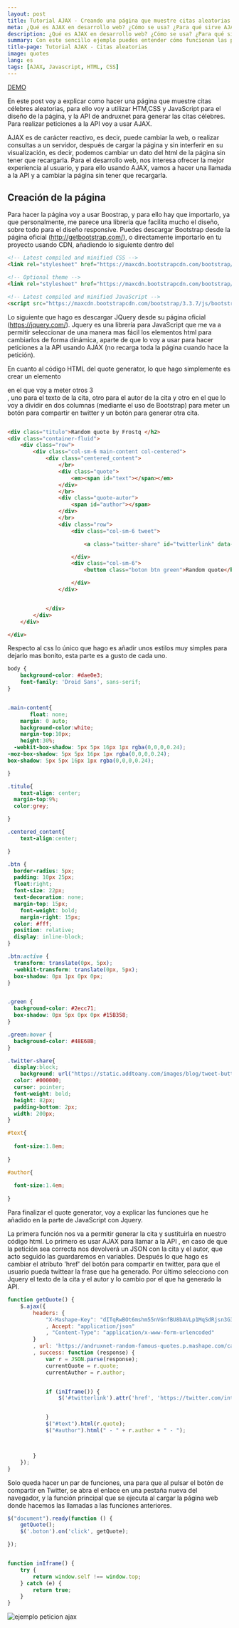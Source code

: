 ```yaml
---
layout: post
title: Tutorial AJAX - Creando una página que muestre citas aleatorias.
meta: ¿Qué es AJAX en desarrollo web? ¿Cómo se usa? ¿Para qué sirve AJAX?
description: ¿Qué es AJAX en desarrollo web? ¿Cómo se usa? ¿Para qué sirve AJAX?
summary: Con este sencillo ejemplo puedes entender cómo funcionan las peticiones AJAX, las cuáles son muy útiles cuando queremos llamar a una API y mostrar el resultado sin tener que recargar la página completamente.
title-page: Tutorial AJAX - Citas aleatorias
image: quotes
lang: es
tags: [AJAX, Javascript, HTML, CSS]
---
```



<a href="https://codepen.io/Frostq/full/VjEZqm/" class="waves-effect waves-light btn">DEMO</a>

En este post voy a explicar como hacer una página que muestre citas célebres aleatorias, para ello voy a utilizar HTM,CSS y JavaScript para el diseño de la página, y la API de andruxnet para generar las citas célebres. Para realizar peticiones a la API voy a usar AJAX.

AJAX es de carácter reactivo, es decir, puede cambiar la web, o realizar consultas a un servidor, después de cargar la página y sin interferir en su visualización, es decir, podemos cambiar un dato del html de la página sin tener que recargarla.
Para el desarrollo web, nos interesa ofrecer la mejor experiencia al usuario, y para ello usando AJAX, vamos a hacer una llamada a la API y a cambiar la página sin tener que recargarla.

<h2>Creación de la página</h2>

Para hacer la página voy a usar Boostrap, y para ello hay que importarlo, ya que personalmente, me parece una librería que facilita mucho el diseño, sobre todo para el diseño responsive. 
Puedes descargar Bootstrap desde la página oficial (http://getbootstrap.com/), o directamente importarlo en tu proyecto usando CDN, añadiendo lo siguiente dentro del <head>

```html
<!-- Latest compiled and minified CSS -->
<link rel="stylesheet" href="https://maxcdn.bootstrapcdn.com/bootstrap/3.3.7/css/bootstrap.min.css" integrity="sha384-BVYiiSIFeK1dGmJRAkycuHAHRg32OmUcww7on3RYdg4Va+PmSTsz/K68vbdEjh4u" crossorigin="anonymous">

<!-- Optional theme -->
<link rel="stylesheet" href="https://maxcdn.bootstrapcdn.com/bootstrap/3.3.7/css/bootstrap-theme.min.css" integrity="sha384-rHyoN1iRsVXV4nD0JutlnGaslCJuC7uwjduW9SVrLvRYooPp2bWYgmgJQIXwl/Sp" crossorigin="anonymous">

<!-- Latest compiled and minified JavaScript -->
<script src="https://maxcdn.bootstrapcdn.com/bootstrap/3.3.7/js/bootstrap.min.js" integrity="sha384-Tc5IQib027qvyjSMfHjOMaLkfuWVxZxUPnCJA7l2mCWNIpG9mGCD8wGNIcPD7Txa" crossorigin="anonymous"></script>
```

Lo siguiente que hago es descargar JQuery desde su página oficial (https://jquery.com/). Jquery es una librería para JavaScript que me va a permitir seleccionar de una manera mas fácil los elementos html para cambiarlos de forma dinámica, aparte de que lo voy a usar para hacer peticiones a la API usando AJAX (no recarga toda la página cuando hace la petición).

En cuanto al código HTML del quote generator, lo que hago simplemente es crear un elemento <div> en el que voy a meter otros 3 <div>, uno para el texto de la cita, otro para el autor de la cita y otro en el que lo voy a dividir en dos columnas (mediante el uso de Bootstrap) para meter un botón para compartir en twitter y un botón para generar otra cita.

```html

<div class="titulo">Random quote by Frostq </h2>
<div class="container-fluid">
    <div class="row">
        <div class="col-sm-6 main-content col-centered">
            <div class="centered_content">
                </br>
                <div class="quote">
                    <em><span id="text"></span></em>
                </div>
                </br>
                <div class="quote-autor">
                    <span id="author"></span>
                </div>
                </br>
                <div class="row">
                    <div class="col-sm-6 tweet">

                        <a class="twitter-share" id="twitterlink" data-size="large" target="_blank"></a>

                    </div>
                    <div class="col-sm-6">
                        <button class="boton btn green">Random quote</button>

                    </div>
                </div>


            </div>
        </div>
    </div>

</div>
```
Respecto al css lo único que hago es añadir unos estilos muy simples para dejarlo mas bonito, esta parte es a gusto de cada uno.

```css
body {
    background-color: #dae0e3;
    font-family: 'Droid Sans', sans-serif;
}


.main-content{
	   float: none;
    margin: 0 auto;
	background-color:white;
	margin-top:10px;
	height:30%;
  -webkit-box-shadow: 5px 5px 16px 1px rgba(0,0,0,0.24);
-moz-box-shadow: 5px 5px 16px 1px rgba(0,0,0,0.24);
box-shadow: 5px 5px 16px 1px rgba(0,0,0,0.24);

}

.titulo{
	text-align: center;
  margin-top:9%;
  color:grey;

}

.centered_content{
	text-align:center; 	

}

.btn {
  border-radius: 5px;
  padding: 10px 25px;
  float:right;
  font-size: 22px;
  text-decoration: none;
  margin-top: 15px;
    font-weight: bold;
    margin-right: 15px;
  color: #fff;
  position: relative;
  display: inline-block;
}

.btn:active {
  transform: translate(0px, 5px);
  -webkit-transform: translate(0px, 5px);
  box-shadow: 0px 1px 0px 0px;
}


.green {
  background-color: #2ecc71;
  box-shadow: 0px 5px 0px 0px #15B358;
}

.green:hover {
  background-color: #48E68B;
}

.twitter-share{
  display:block;
    background: url("https://static.addtoany.com/images/blog/tweet-button-2015.png");
  color: #000000;
  cursor: pointer;
  font-weight: bold;
  height: 82px;
  padding-bottom: 2px;
  width: 200px;  
}

#text{
 
  font-size:1.8em;
  
}

#author{
 
  font-size:1.4em;
  
}
```
Para finalizar el quote generator, voy a explicar las funciones que he añadido en la parte de JavaScript con Jquery.

La primera función nos va a permitir generar la cita y sustituirla en nuestro código html. Lo primero es usar AJAX para llamar a la API , en caso de que la petición sea correcta nos devolverá un JSON con la cita y el autor, que acto seguido las guardaremos en variables. Después lo que hago es cambiar el atributo 'href' del botón para compartir en twitter, para que el usuario pueda twittear la frase que ha generado. Por último selecciono con Jquery el texto de la cita y el autor y lo cambio por el que ha generado la API.

```javascript
function getQuote() {
    $.ajax({
        headers: {
            "X-Mashape-Key": "dITqRwBOt6mshm55nVGnfBU8bAVLp1MqSdRjsn3G3wFvdesZxZ"
            , Accept: "application/json"
            , "Content-Type": "application/x-www-form-urlencoded"
        }
        , url: 'https://andruxnet-random-famous-quotes.p.mashape.com/cat='
        , success: function (response) {
            var r = JSON.parse(response);
            currentQuote = r.quote;
            currentAuthor = r.author;


            if (inIframe()) {
                $('#twitterlink').attr('href', 'https://twitter.com/intent/tweet?&text=' + encodeURIComponent('"' + currentQuote + '" ' + currentAuthor + "   /   " + "http://codepen.io/Frostq/pen/VjEZqm" + " @DiegoLopGr"));


            }
            $("#text").html(r.quote);
            $("#author").html(" - " + r.author + " - ");



        }
    });
}
```
Solo queda hacer un par de funciones, una para que al pulsar el botón de compartir en Twitter, se abra el enlace en una pestaña nueva del navegador, y la función principal que se ejecuta al cargar la página web donde hacemos las llamadas a las funciones anteriores.

```javascript
$("document").ready(function () {
    getQuote();
    $('.boton').on('click', getQuote);

});


function inIframe() {
    try {
        return window.self !== window.top;
    } catch (e) {
        return true;
    }
}
```

<img class="responsive-img" src="http://i0.wp.com/frostq.ml/wp-content/uploads/2016/08/Screenshot_1.png" alt="ejemplo peticion ajax">

